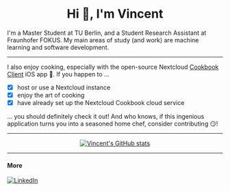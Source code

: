 <div align="center">

# Hi 👋, I'm Vincent

</div>

I'm a Master Student at TU Berlin, and a Student Research Assistant at Fraunhofer FOKUS. My main areas of study (and work) are machine learning and software development.

___

I also enjoy cooking, especially with the open-source Nextcloud [Cookbook Client](https://github.com/VincentMeilinger/Nextcloud-Cookbook-iOS) iOS app 🍉. 
If you happen to ...
- [x] host or use a Nextcloud instance
- [x] enjoy the art of cooking
- [x] have already set up the Nextcloud Cookbook cloud service
  
... you should definitely check it out! 
And who knows, if this ingenious application turns you into a seasoned home chef, consider contributing 😏!

___
<div align="center">
  
[![Vincent's GitHub stats](https://github-readme-stats.vercel.app/api?username=VincentMeilinger&show_icons=true)](https://github.com/anuraghazra/github-readme-stats)

</div>

___

#### More
[![LinkedIn](https://img.shields.io/badge/linkedin-%230077B5.svg?style=for-the-badge&logo=linkedin&logoColor=white)](https://www.linkedin.com/in/vincent-meilinger-32b675151)
